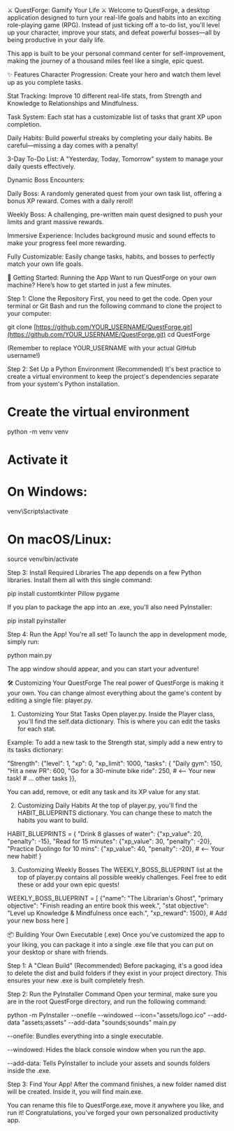 ⚔️ QuestForge: Gamify Your Life ⚔️
Welcome to QuestForge, a desktop application designed to turn your real-life goals and habits into an exciting role-playing game (RPG). Instead of just ticking off a to-do list, you'll level up your character, improve your stats, and defeat powerful bosses—all by being productive in your daily life.

This app is built to be your personal command center for self-improvement, making the journey of a thousand miles feel like a single, epic quest.

✨ Features
Character Progression: Create your hero and watch them level up as you complete tasks.

Stat Tracking: Improve 10 different real-life stats, from Strength and Knowledge to Relationships and Mindfulness.

Task System: Each stat has a customizable list of tasks that grant XP upon completion.

Daily Habits: Build powerful streaks by completing your daily habits. Be careful—missing a day comes with a penalty!

3-Day To-Do List: A "Yesterday, Today, Tomorrow" system to manage your daily quests effectively.

Dynamic Boss Encounters:

Daily Boss: A randomly generated quest from your own task list, offering a bonus XP reward. Comes with a daily reroll!

Weekly Boss: A challenging, pre-written main quest designed to push your limits and grant massive rewards.

Immersive Experience: Includes background music and sound effects to make your progress feel more rewarding.

Fully Customizable: Easily change tasks, habits, and bosses to perfectly match your own life goals.

🚀 Getting Started: Running the App
Want to run QuestForge on your own machine? Here’s how to get started in just a few minutes.

Step 1: Clone the Repository
First, you need to get the code. Open your terminal or Git Bash and run the following command to clone the project to your computer:

git clone [https://github.com/YOUR_USERNAME/QuestForge.git](https://github.com/YOUR_USERNAME/QuestForge.git)
cd QuestForge

(Remember to replace YOUR_USERNAME with your actual GitHub username!)

Step 2: Set Up a Python Environment (Recommended)
It's best practice to create a virtual environment to keep the project's dependencies separate from your system's Python installation.

# Create the virtual environment
python -m venv venv

# Activate it
# On Windows:
venv\Scripts\activate
# On macOS/Linux:
source venv/bin/activate

Step 3: Install Required Libraries
The app depends on a few Python libraries. Install them all with this single command:

pip install customtkinter Pillow pygame

If you plan to package the app into an .exe, you'll also need PyInstaller:

pip install pyinstaller

Step 4: Run the App!
You're all set! To launch the app in development mode, simply run:

python main.py

The app window should appear, and you can start your adventure!

🛠️ Customizing Your QuestForge
The real power of QuestForge is making it your own. You can change almost everything about the game's content by editing a single file: player.py.

1. Customizing Your Stat Tasks
Open player.py. Inside the Player class, you'll find the self.data dictionary. This is where you can edit the tasks for each stat.

Example: To add a new task to the Strength stat, simply add a new entry to its tasks dictionary:

"Strength": {"level": 1, "xp": 0, "xp_limit": 1000, "tasks": {
    "Daily gym": 150,
    "Hit a new PR": 600,
    "Go for a 30-minute bike ride": 250, # <-- Your new task!
    # ... other tasks
}},

You can add, remove, or edit any task and its XP value for any stat.

2. Customizing Daily Habits
At the top of player.py, you'll find the HABIT_BLUEPRINTS dictionary. You can change these to match the habits you want to build.

HABIT_BLUEPRINTS = {
    "Drink 8 glasses of water": {"xp_value": 20, "penalty": -15},
    "Read for 15 minutes":      {"xp_value": 30, "penalty": -20},
    "Practice Duolingo for 10 mins": {"xp_value": 40, "penalty": -20}, # <-- Your new habit!
}

3. Customizing Weekly Bosses
The WEEKLY_BOSS_BLUEPRINT list at the top of player.py contains all possible weekly challenges. Feel free to edit these or add your own epic quests!

WEEKLY_BOSS_BLUEPRINT = [
    {"name": "The Librarian's Ghost", "primary objective": "Finish reading an entire book this week.", "stat objective": "Level up Knowledge & Mindfulness once each.", "xp_reward": 1500},
    # Add your new boss here
]

📦 Building Your Own Executable (.exe)
Once you've customized the app to your liking, you can package it into a single .exe file that you can put on your desktop or share with friends.

Step 1: A "Clean Build" (Recommended)
Before packaging, it's a good idea to delete the dist and build folders if they exist in your project directory. This ensures your new .exe is built completely fresh.

Step 2: Run the PyInstaller Command
Open your terminal, make sure you are in the root QuestForge directory, and run the following command:

python -m PyInstaller --onefile --windowed --icon="assets/logo.ico" --add-data "assets;assets" --add-data "sounds;sounds" main.py

--onefile: Bundles everything into a single executable.

--windowed: Hides the black console window when you run the app.

--add-data: Tells PyInstaller to include your assets and sounds folders inside the .exe.

Step 3: Find Your App!
After the command finishes, a new folder named dist will be created. Inside it, you will find main.exe.

You can rename this file to QuestForge.exe, move it anywhere you like, and run it! Congratulations, you've forged your own personalized productivity app.
